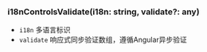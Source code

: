 ### i18nControlsValidate(i18n: string, validate?: any)

- `i18n` 多语言标识
- `validate` 响应式同步验证数组，遵循Angular异步验证